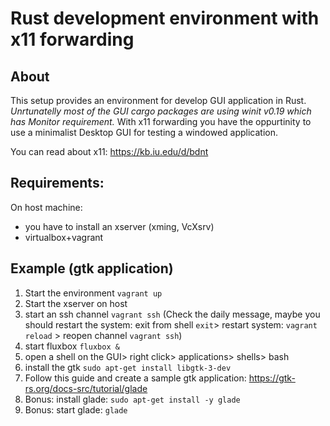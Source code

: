 # Rust development environment with x11 forwarding

## About
This setup provides an environment for develop GUI application in Rust.
*Unrtunatelly most of the GUI cargo packages are using winit v0.19 which has Monitor requirement.*
With x11 forwarding you have the oppurtinity to use a minimalist Desktop GUI for testing a windowed application.

You can read about x11: https://kb.iu.edu/d/bdnt

## Requirements:
On host machine:
- you have to install an xserver (xming, VcXsrv)
- virtualbox+vagrant

## Example (gtk application)
1. Start the environment `vagrant up`
2. Start the xserver on host
3. start an ssh channel `vagrant ssh` (Check the daily message, maybe you should restart the system: exit from shell `exit`> restart system: `vagrant reload` > reopen channel `vagrant ssh`)
4. start fluxbox `fluxbox &`
5. open a shell on the GUI> right click> applications> shells> bash
6. install the gtk `sudo apt-get install libgtk-3-dev`
7. Follow this guide and create a sample gtk application: https://gtk-rs.org/docs-src/tutorial/glade 
8. Bonus: install glade: `sudo apt-get install -y glade`
9. Bonus: start glade: `glade`
